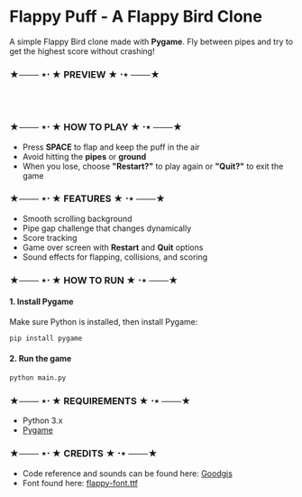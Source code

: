 # Flappy Puff - A Flappy Bird Clone
A simple Flappy Bird clone made with **Pygame**. Fly between pipes and try to get the highest score without crashing!

### ★─── ⋆⋅ ★ PREVIEW ★ ⋅⋆ ───★
<br>

<br>

### ★─── ⋆⋅ ★ HOW TO PLAY ★ ⋅⋆ ───★
- Press **SPACE** to flap and keep the puff in the air
- Avoid hitting the **pipes** or **ground**
- When you lose, choose **"Restart?"** to play again or **"Quit?"** to exit the game

### ★─── ⋆⋅ ★ FEATURES ★ ⋅⋆ ───★
- Smooth scrolling background
- Pipe gap challenge that changes dynamically
- Score tracking
- Game over screen with **Restart** and **Quit** options
- Sound effects for flapping, collisions, and scoring

### ★─── ⋆⋅ ★ HOW TO RUN ★ ⋅⋆ ───★
#### 1. Install Pygame
Make sure Python is installed, then install Pygame:
```bash
pip install pygame
```
#### 2. Run the game
```bash
python main.py
```

### ★─── ⋆⋅ ★ REQUIREMENTS ★ ⋅⋆ ───★
- Python 3.x
- [Pygame](https://www.pygame.org/news)

### ★─── ⋆⋅ ★ CREDITS ★ ⋅⋆ ───★
- Code reference and sounds can be found here: [Goodgis](https://gitlab.com/Goodgis/flappy-bird-in-3-languages)
- Font found here: [flappy-font.ttf](https://github.com/paulkr/Flappy-Bird/blob/master/lib/res/fonts/flappy-font.ttf)
